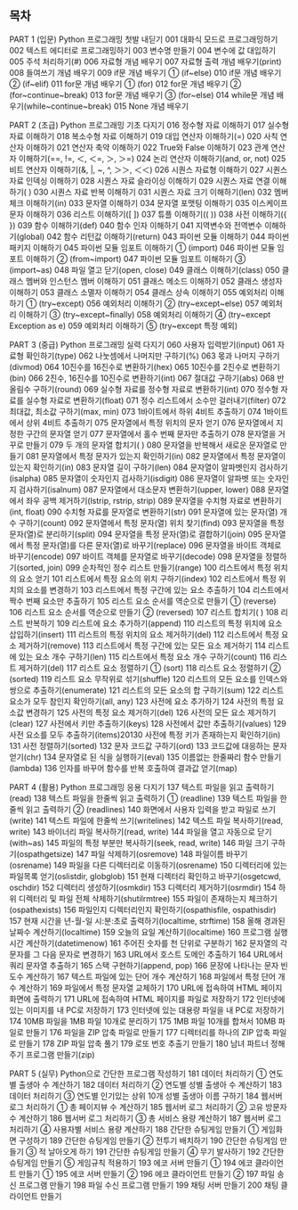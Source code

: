 ## 목차  
PART 1 (입문) Python 프로그래밍 첫발 내딛기
001 대화식 모드로 프로그래밍하기
002 텍스트 에디터로 프로그래밍하기
003 변수명 만들기
004 변수에 값 대입하기
005 주석 처리하기(#)
006 자료형 개념 배우기
007 자료형 출력 개념 배우기(print)
008 들여쓰기 개념 배우기
009 if문 개념 배우기 ① (if~else)
010 if문 개념 배우기 ② (if~elif)
011 for문 개념 배우기 ① (for)
012 for문 개념 배우기 ② (for~continue~break)
013 for문 개념 배우기 ③ (for~else)
014 while문 개념 배우기(while~continue~break)
015 None 개념 배우기

PART 2 (초급) Python 프로그래밍 기초 다지기
016 정수형 자료 이해하기
017 실수형 자료 이해하기
018 복소수형 자료 이해하기
019 대입 연산자 이해하기(=)
020 사칙 연산자 이해하기
021 연산자 축약 이해하기 
022 True와 False 이해하기
023 관계 연산자 이해하기(==, !=, ＜, ＜=, ＞, ＞=)
024 논리 연산자 이해하기(and, or, not)
025 비트 연산자 이해하기(&, |, ~, ^, ＞＞, ＜＜)
026 시퀀스 자료형 이해하기
027 시퀀스 자료 인덱싱 이해하기
028 시퀀스 자료 슬라이싱 이해하기
029 시퀀스 자료 연결 이해하기( )
030 시퀀스 자료 반복 이해하기 
031 시퀀스 자료 크기 이해하기(len)
032 멤버체크 이해하기(in)
033 문자열 이해하기
034 문자열 포맷팅 이해하기
035 이스케이프 문자 이해하기
036 리스트 이해하기([ ])
037 튜플 이해하기(( ))
038 사전 이해하기({ })
039 함수 이해하기(def)
040 함수 인자 이해하기
041 지역변수와 전역변수 이해하기(global)
042 함수 리턴값 이해하기(return)
043 파이썬 모듈 이해하기
044 파이썬 패키지 이해하기
045 파이썬 모듈 임포트 이해하기 ① (import)
046 파이썬 모듈 임포트 이해하기 ② (from~import)
047 파이썬 모듈 임포트 이해하기 ③ (import~as)
048 파일 열고 닫기(open, close)
049 클래스 이해하기(class)
050 클래스 멤버와 인스턴스 멤버 이해하기
051 클래스 메소드 이해하기
052 클래스 생성자 이해하기
053 클래스 소멸자 이해하기
054 클래스 상속 이해하기
055 예외처리 이해하기 ① (try~except)
056 예외처리 이해하기 ② (try~except~else)
057 예외처리 이해하기 ③ (try~except~finally)
058 예외처리 이해하기 ④ (try~except Exception as e)
059 예외처리 이해하기 ⑤ (try~except 특정 예외)

PART 3 (중급) Python 프로그래밍 실력 다지기
060 사용자 입력받기(input)
061 자료형 확인하기(type)
062 나눗셈에서 나머지만 구하기(%)
063 몫과 나머지 구하기(divmod)
064 10진수를 16진수로 변환하기(hex)
065 10진수를 2진수로 변환하기(bin)
066 2진수, 16진수를 10진수로 변환하기(int)
067 절대값 구하기(abs)
068 반올림수 구하기(round)
069 실수형 자료를 정수형 자료로 변환하기(int)
070 정수형 자료를 실수형 자료로 변환하기(float)
071 정수 리스트에서 소수만 걸러내기(filter)
072 최대값, 최소값 구하기(max, min)
073 1바이트에서 하위 4비트 추출하기
074 1바이트에서 상위 4비트 추출하기
075 문자열에서 특정 위치의 문자 얻기
076 문자열에서 지정한 구간의 문자열 얻기
077 문자열에서 홀수 번째 문자만 추출하기
078 문자열을 거꾸로 만들기
079 두 개의 문자열 합치기( )
080 문자열을 반복해서 새로운 문자열로 만들기 
081 문자열에서 특정 문자가 있는지 확인하기(in)
082 문자열에서 특정 문자열이 있는지 확인하기(in)
083 문자열 길이 구하기(len)
084 문자열이 알파벳인지 검사하기(isalpha)
085 문자열이 숫자인지 검사하기(isdigit)
086 문자열이 알파벳 또는 숫자인지 검사하기(isalnum)
087 문자열에서 대소문자 변환하기(upper, lower)
088 문자열에서 좌우 공백 제거하기(lstrip, rstrip, strip)
089 문자열을 수치형 자료로 변환하기(int, float)
090 수치형 자료를 문자열로 변환하기(str)
091 문자열에 있는 문자(열) 개수 구하기(count)
092 문자열에서 특정 문자(열) 위치 찾기(find)
093 문자열을 특정 문자(열)로 분리하기(split)
094 문자열을 특정 문자(열)로 결합하기(join)
095 문자열에서 특정 문자(열)를 다른 문자(열)로 바꾸기(replace)
096 문자열을 바이트 객체로 바꾸기(encode)
097 바이트 객체를 문자열로 바꾸기(decode)
098 문자열을 정렬하기(sorted, join)
099 순차적인 정수 리스트 만들기(range)
100 리스트에서 특정 위치의 요소 얻기
101 리스트에서 특정 요소의 위치 구하기(index)
102 리스트에서 특정 위치의 요소를 변경하기
103 리스트에서 특정 구간에 있는 요소 추출하기
104 리스트에서 짝수 번째 요소만 추출하기
105 리스트 요소 순서를 역순으로 만들기 ① (reverse)
106 리스트 요소 순서를 역순으로 만들기 ② (reversed)
107 리스트 합치기( )
108 리스트 반복하기 
109 리스트에 요소 추가하기(append)
110 리스트의 특정 위치에 요소 삽입하기(insert)
111 리스트의 특정 위치의 요소 제거하기(del)
112 리스트에서 특정 요소 제거하기(remove)
113 리스트에서 특정 구간에 있는 모든 요소 제거하기
114 리스트에 있는 요소 개수 구하기(len)
115 리스트에서 특정 요소 개수 구하기(count)
116 리스트 제거하기(del)
117 리스트 요소 정렬하기 ① (sort)
118 리스트 요소 정렬하기 ② (sorted)
119 리스트 요소 무작위로 섞기(shuffle)
120 리스트의 모든 요소를 인덱스와 쌍으로 추출하기(enumerate)
121 리스트의 모든 요소의 합 구하기(sum)
122 리스트 요소가 모두 참인지 확인하기(all, any)
123 사전에 요소 추가하기
124 사전의 특정 요소값 변경하기
125 사전의 특정 요소 제거하기(del)
126 사전의 모든 요소 제거하기(clear)
127 사전에서 키만 추출하기(keys)
128 사전에서 값만 추출하기(values)
129 사전 요소를 모두 추출하기(items)20130 사전에 특정 키가 존재하는지 확인하기(in)
131 사전 정렬하기(sorted)
132 문자 코드값 구하기(ord)
133 코드값에 대응하는 문자 얻기(chr)
134 문자열로 된 식을 실행하기(eval)
135 이름없는 한줄짜리 함수 만들기(lambda)
136 인자를 바꾸어 함수를 반복 호출하여 결과값 얻기(map)

PART 4 (활용) Python 프로그래밍 응용 다지기
137 텍스트 파일을 읽고 출력하기(read)
138 텍스트 파일을 한줄씩 읽고 출력하기 ① (readline)
139 텍스트 파일을 한줄씩 읽고 출력하기 ② (readlines)
140 화면에서 사용자 입력을 받고 파일로 쓰기(write)
141 텍스트 파일에 한줄씩 쓰기(writelines)
142 텍스트 파일 복사하기(read, write)
143 바이너리 파일 복사하기(read, write)
144 파일을 열고 자동으로 닫기(with~as)
145 파일의 특정 부분만 복사하기(seek, read, write)
146 파일 크기 구하기(ospathgetsize)
147 파일 삭제하기(osremove)
148 파일이름 바꾸기(osrename)
149 파일을 다른 디렉터리로 이동하기(osrename)
150 디렉터리에 있는 파일목록 얻기(oslistdir, globglob)
151 현재 디렉터리 확인하고 바꾸기(osgetcwd, oschdir)
152 디렉터리 생성하기(osmkdir)
153 디렉터리 제거하기(osrmdir)
154 하위 디렉터리 및 파일 전체 삭제하기(shutilrmtree)
155 파일이 존재하는지 체크하기(ospathexists)
156 파일인지 디렉터리인지 확인하기(ospathisfile, ospathisdir)
157 현재 시간을 년-월-일 시:분:초로 출력하기(localtime, strftime)
158 올해 경과된 날짜수 계산하기(localtime)
159 오늘의 요일 계산하기(localtime)
160 프로그램 실행 시간 계산하기(datetimenow)
161 주어진 숫자를 천 단위로 구분하기
162 문자열의 각 문자를 그 다음 문자로 변경하기
163 URL에서 호스트 도메인 추출하기
164 URL에서 쿼리 문자열 추출하기
165 스택 구현하기(append, pop)
166 문장에 나타나는 문자 빈도수 계산하기
167 텍스트 파일에 있는 단어 개수 계산하기
168 파일에서 특정 단어 개수 계산하기
169 파일에서 특정 문자열 교체하기
170 URL에 접속하여 HTML 페이지 화면에 출력하기
171 URL에 접속하여 HTML 페이지를 파일로 저장하기
172 인터넷에 있는 이미지를 내 PC로 저장하기
173 인터넷에 있는 대용량 파일을 내 PC로 저장하기
174 10MB 파일을 1MB 파일 10개로 분리하기
175 1MB 파일 10개를 합쳐서 10MB 파일로 만들기
176 파일을 ZIP 압축 파일로 만들기
177 디렉터리를 하나의 ZIP 압축 파일로 만들기
178 ZIP 파일 압축 풀기
179 로또 번호 추출기 만들기
180 남녀 파트너 정해주기 프로그램 만들기(zip)

PART 5 (실무) Python으로 간단한 프로그램 작성하기
181 데이터 처리하기 ① 연도별 출생아 수 계산하기
182 데이터 처리하기 ② 연도별 성별 출생아 수 계산하기
183 데이터 처리하기 ③ 연도별 인기있는 상위 10개 성별 출생아 이름 구하기
184 웹서버 로그 처리하기 ① 총 페이지뷰 수 계산하기
185 웹서버 로그 처리하기 ② 고유 방문자수 계산하기
186 웹서버 로그 처리하기 ③ 총 서비스 용량 계산하기
187 웹서버 로그 처리하기 ④ 사용자별 서비스 용량 계산하기
188 간단한 슈팅게임 만들기 ① 게임화면 구성하기
189 간단한 슈팅게임 만들기 ② 전투기 배치하기
190 간단한 슈팅게임 만들기 ③ 적 날아오게 하기
191 간단한 슈팅게임 만들기 ④ 무기 발사하기
192 간단한 슈팅게임 만들기 ⑤ 게임규칙 적용하기
193 에코 서버 만들기 ①
194 에코 클라이언트 만들기 ①
195 에코 서버 만들기 ②
196 에코 클라이언트 만들기 ②
197 파일 송신 프로그램 만들기
198 파일 수신 프로그램 만들기
199 채팅 서버 만들기
200 채팅 클라이언트 만들기
